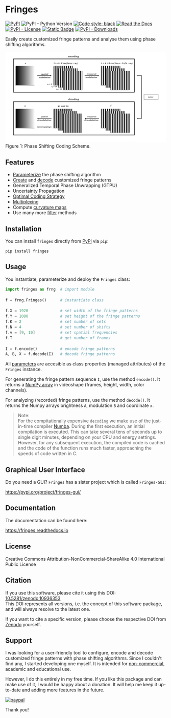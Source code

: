 # Fringes
[![PyPI](https://img.shields.io/pypi/v/fringes)](https://pypi.org/project/fringes/)
![PyPI - Python Version](https://img.shields.io/pypi/pyversions/fringes)
[![Code style: black](https://img.shields.io/badge/code%20style-black-000000.svg)](https://github.com/psf/black)
[![Read the Docs](https://img.shields.io/readthedocs/fringes)](https://fringes.readthedocs.io)
[![PyPI - License](https://img.shields.io/pypi/l/fringes)](https://github.com/comimag/fringes/blob/main/LICENSE.txt)
[![Static Badge](https://img.shields.io/badge/DOI-10.5281%2Fzenodo.10936353-blue)](https://zenodo.org/doi/10.5281/zenodo.10936353)
[![PyPI - Downloads](https://img.shields.io/pypi/dm/fringes)](https://pypistats.org/packages/fringes)

<!---
# todo: DOI
![GitHub Actions Workflow Status](https://img.shields.io/github/actions/workflow/status/comimag/fringes/python-package.yml)
![GitHub top language](https://img.shields.io/github/languages/top/comimag/fringes)
![https://img.shields.io/badge/python-%3E=3.9-blue](https://img.shields.io/badge/python-%3E=3.9-blue)
![GitHub](https://img.shields.io/github/license/comimag/fringes)
[![Downloads](https://static.pepy.tech/badge/fringes)](https://pepy.tech/project/fringes)
--->

<!---
link to  paper, please cite
--->

Easily create customized fringe patterns
and analyse them using phase shifting algorithms.

![coding-cheme}](https://raw.githubusercontent.com/comimag/fringes/main/docs/getting_started/coding-scheme.gif)\
Figure 1: Phase Shifting Coding Scheme.

## Features
- [Parameterize](https://fringes.readthedocs.io/en/latest/user_guide/params.html) the phase shifting algorithm
- [Create](https://fringes.readthedocs.io/en/main/getting_started/fundamentals.html#encoding) and
  [decode](https://fringes.readthedocs.io/en/main/getting_started/fundamentals.html#decoding)
  customized fringe patterns
- Generalized Temporal Phase Unwrapping (GTPU)
- Uncertainty Propagation
- [Optimal Coding Strategy](https://fringes.readthedocs.io/en/latest/user_guide/optimal.html)
- [Multiplexing](https://fringes.readthedocs.io/en/latest/user_guide/mux.html)
- Compute [curvature maps](https://fringes.readthedocs.io/en/latest/user_guide/filter.html#curvature)
- Use many more [filter](https://fringes.readthedocs.io/en/latest/user_guide/filter.html) methods

## Installation
You can install `fringes` directly from [PyPi](https://pypi.org/) via `pip`:

```
pip install fringes
```

## Usage
You instantiate, parameterize and deploy the `Fringes` class:

```python
import fringes as frng  # import module

f = frng.Fringes()      # instantiate class

f.X = 1920              # set width of the fringe patterns
f.Y = 1080              # set height of the fringe patterns
f.K = 2                 # set number of sets
f.N = 4                 # set number of shifts
f.v = [9, 10]           # set spatial frequencies
f.T                     # get number of frames
                            
I = f.encode()          # encode fringe patterns
A, B, X = f.decode(I)   # decode fringe patterns
```

All [parameters](https://fringes.readthedocs.io/en/latest/user_guide/params.html)
are accesible as class properties (managed attributes) of the `Fringes` instance.

For generating the fringe pattern sequence `I`, use the method `encode()`.
It returns a [NumPy array](https://numpy.org/doc/stable/reference/generated/numpy.ndarray.html) in videoshape (frames, height, width, color channels).

For analyzing (recorded) fringe patterns, use the method `decode()`.
It returns the Numpy arrays brightness `A`, modulation `B` and coordinate `x`.

> Note:\
For the compitationally expensive ``decoding`` we make use of the just-in-time compiler [Numba](https://numba.pydata.org/).
During the first execution, an initial compilation is executed. 
This can take several tens of seconds up to single digit minutes, depending on your CPU and energy settings.
However, for any subsequent execution, the compiled code is cached and the code of the function runs much faster, 
approaching the speeds of code written in C.

## Graphical User Interface
Do you need a GUI? `Fringes` has a sister project which is called `Fringes-GUI`:

https://pypi.org/project/fringes-gui/

## Documentation
The documentation can be found here:

https://fringes.readthedocs.io

## License
Creative Commons Attribution-NonCommercial-ShareAlike 4.0 International Public License

## Citation
If you use this software, please cite it using this DOI:
[10.5281/zenodo.10936353](https://zenodo.org/doi/10.5281/zenodo.10936353)\
This DOI represents all versions, i.e. the concept of this software package,
and will always resolve to the latest one.

If you want to cite a specific version,
please choose the respective DOI from [Zenodo](https://zenodo.org/doi/10.5281/zenodo.10936353) yourself.

## Support
I was looking for a user-friendly tool to configure,
encode and decode customized fringe patterns with phase shifting algorithms.
Since I couldn't find any, I started developing one myself.
It is intended for [non-commercial](#license), academic and educational use.

However, I do this entirely in my free time.
If you like this package and can make use of it, I would be happy about a donation.
It will help me keep it up-to-date and adding more features in the future.

<!---
[![Liberapay](https://liberapay.com/assets/widgets/donate.svg)](https://liberapay.com/comimag/donate/)
[![](https://www.paypalobjects.com/en_US/i/btn/btn_donate_LG.gif)](https://www.paypal.com/cgi-bin/webscr?cmd=_s-xclick&hosted_button_id=EHBGZ229DKUC4)
--->

[![paypal](https://img.shields.io/badge/PayPal-00457C?style=for-the-badge&logo=PayPal&logoColor=white)](https://www.paypal.com/cgi-bin/webscr?cmd=_s-xclick&hosted_button_id=EHBGZ229DKUC4)

Thank you!
